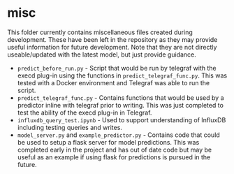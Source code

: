 # misc

This folder currently contains miscellaneous files created during development. These have been left in the repository as they may provide useful information for future development. Note that they are not directly useable/updated with the latest model, but just provide guidance.

- `predict_before_run.py` - Script that would be run by telegraf with the execd plug-in using the functions in `predict_telegraf_func.py`. This was tested with a Docker environment and Telegraf was able to run the script.
- `predict_telegraf_func.py` - Contains functions that would be used by a predictor inline with telegraf prior to writing. This was just completed to test the ability of the execd plug-in in Telegraf.
- `influxdb_query_test.ipynb` - Used to support understanding of InfluxDB including testing queries and writes.
- `model_server.py` and `example_predictor.py` - Contains code that could be used to setup a flask server for model predictions. This was completed early in the project and has out of date code but may be useful as an example if using flask for predictions is pursued in the future.

